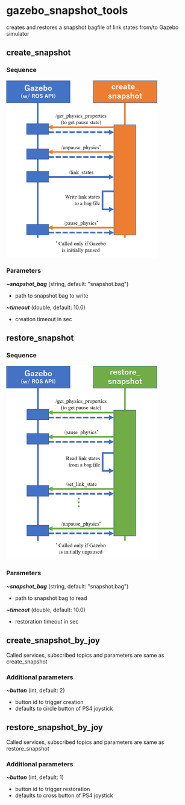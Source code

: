 # gazebo_snapshot_tools

creates and restores a snapshot bagfile of link states from/to Gazebo simulator

## create_snapshot

### Sequence

<img src="https://github.com/yoshito-n-students/gazebo_snapshot_tools/raw/images/images/create_sequence.png" alt="create sequence" width="400" >

### Parameters
___~snapshot_bag___ (string, default: "snapshot.bag")
* path to snapshot bag to write

___~timeout___ (double, default: 10.0)
* creation timeout in sec

## restore_snapshot

### Sequence

<img src="https://github.com/yoshito-n-students/gazebo_snapshot_tools/raw/images/images/restore_sequence.png" alt="restore sequence" width="400" >

### Parameters
___~snapshot_bag___ (string, default: "snapshot.bag")
* path to snapshot bag to read

___~timeout___ (double, default: 10.0)
* restoration timeout in sec

## create_snapshot_by_joy
Called services, subscribed topics and parameters are same as create_snapshot

### Additional parameters
___~button___ (int, default: 2)
* button id to trigger creation
* defaults to circle button of PS4 joystick

## restore_snapshot_by_joy
Called services, subscribed topics and parameters are same as restore_snapshot

### Additional parameters
___~button___ (int, default: 1)
* button id to trigger restoration
* defaults to cross button of PS4 joystick
